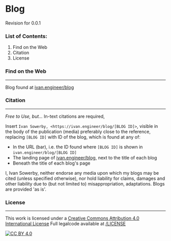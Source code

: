 # Blog

Revision for 0.0.1

### List of Contents:
1. Find on the Web
2. Citation
3. License

### Find on the Web

---

Blog found at [ivan.engineer/blog](https://ivan.engineer/blog)


### Citation

---

*Free to Use, but...*
In-text citations are required,

Insert `Ivan Sowerby, <https://ivan.engineer/blog/[BLOG ID]>`, visible in the body of the publication (media) preferably close to the reference, replacing `[BLOG ID]` with ID of the blog, which is found at any of:
* In the URL (bar), i.e. the ID found where `[BLOG ID]` is shown in `ivan.engineer/blog/[BLOG ID]`
* The landing page of [ivan.engineer/blog](https://ivan.engineer/blog), next to the title of each blog
* Beneath the title of each blog's page

I, Ivan Sowerby, neither endorse any media upon which my blogs may be cited (unless specified otherwise), nor hold liability for claims, damages and other liability due to (but not limited to) misappropriation, adaptations. Blogs are provided 'as is'.


### License

---

This work is licensed under a [Creative Commons Attribution 4.0 International License](http://creativecommons.org/licenses/by/4.0/)
Full legalcode available at [/LICENSE](https://raw.githubusercontent.com/ivanl-exe/blog/main/LICENSE)

[![CC BY 4.0](https://i.creativecommons.org/l/by/4.0/88x31.png)](http://creativecommons.org/licenses/by/4.0/)